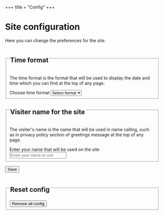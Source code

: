 +++
title = "Config"
+++
# Site configuration
Here you can change the preferences for the site.

<form>
<fieldset>
<legend><h2>Time format</h2></legend>
<p>The time format is the format that will be used to display the date and time which you can find at the top of any page.</p>
<p id="timeformat"></p>
<label for="timeformatinp">Choose time format</label>
<select name="labeltf" id="timeformatinp" placeholder="Choose time format" value="Choose">
<option value="">Select format</option>
<option select value="12">12 hour</option>
<option select value="24">24 hour</option>
</select>
</fieldset>
<fieldset>
<legend><h2>Visiter name for the site</h2></legend>
<p>The visiter's name is the name that will be used in name calling, such as in privacy policy section of greetings message at the top of any page.</p>
<p id="visitname"></p>
<label for="visitnameinp">Enter your name that will be used on the site</label>
<input id="visitnameinp" type="text" placeholder="Enter your name to use"></input>
</fieldset>

<input type="submit" onclick="formsub();" placeholder="Save" value="Save"></input>
<fieldset>
<legend><h2>Reset config</h2></legend>
<input type="button" onclick="removeallcf();" placeholder="Remove all configs" value="Remove all config"></input>
</fieldset>
</form>
<script>
function startform()
{
var tf=localStorage.getItem("timeformat");
if(tf!=="12") tf="24";
document.getElementById("timeformat").textContent="Current time format, "+tf+" hour format";
var vu=localStorage.getItem("visitname");
if(vu==="" || vu===null) vu="visiter";
document.getElementById("visitname").textContent="Current name, "+vu;
}
startform();
function formsub()
{
let o=0;
var tf=document.getElementById("timeformatinp").value;
if(tf!==null && tf!=="")
{
if(tf!=="12") tf="24";
localStorage.setItem("timeformat",tf);
document.getElementById("timeformat").textContent="Current time format, "+tf+" hour format";
o++;
}
var vu=document.getElementById("visitnameinp").value;
if(vu!==null && vu!=="")
{
if(vu==="" || vu==null) vu="visiter";
localStorage.setItem("visitname",vu);
document.getElementById("visitname").textContent="Current name, "+vu;
o++
}
var msg=(o>0?o+" options saved":"options unchanged");
alert(msg);
}//end.function
function removeallcf()
{
if(confirm("Are you sure you want to remove all configurations saved on this site? This cannot be undone"))
{
localStorage.clear();
startform();
var msg="All the site configurations have been cleared.";
alert(msg);
}
}
</script>